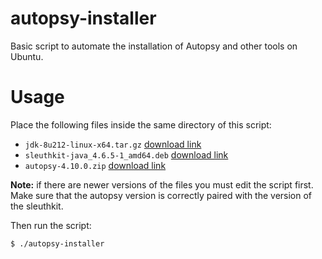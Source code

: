 # autopsy-installer
Basic script to automate the installation of Autopsy and other tools on Ubuntu.

# Usage
Place the following files inside the same directory of this script:
- `jdk-8u212-linux-x64.tar.gz` [download link](https://www.oracle.com/technetwork/java/javase/downloads/jdk8-downloads-2133151.html)
- `sleuthkit-java_4.6.5-1_amd64.deb` [download link](https://github.com/sleuthkit/sleuthkit/releases/download/sleuthkit-4.6.5/sleuthkit-java_4.6.5-1_amd64.deb)
- `autopsy-4.10.0.zip` [download link](https://github.com/sleuthkit/autopsy/releases/download/autopsy-4.10.0/autopsy-4.10.0.zip)

**Note:** if there are newer versions of the files you must edit the script first. Make sure that the autopsy version is correctly paired with the version of the sleuthkit.

Then run the script:
```bash
$ ./autopsy-installer
```




